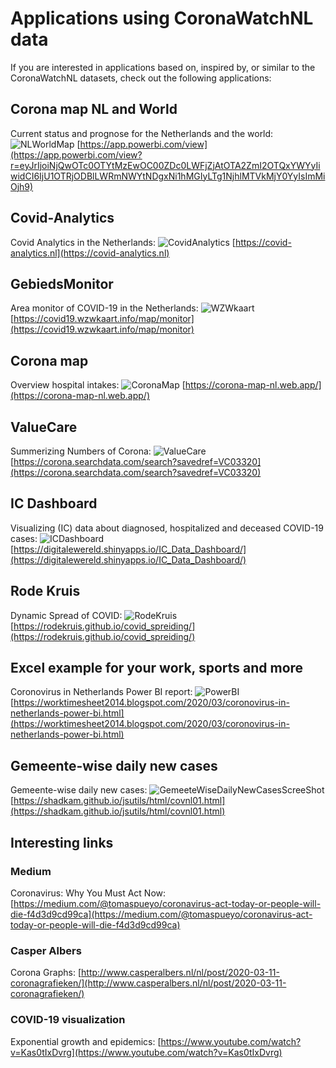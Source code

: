 # Applications using CoronaWatchNL data

If you are interested in applications based on, inspired by, or similar to the CoronaWatchNL datasets, check out the following applications:

## Corona map NL and World
Current status and prognose for the Netherlands and the world:
![NLWorldMap](NLWorldMap.PNG)
[https://app.powerbi.com/view](https://app.powerbi.com/view?r=eyJrIjoiNjQwOTc0OTYtMzEwOC00ZDc0LWFjZjAtOTA2ZmI2OTQxYWYyIiwidCI6IjU1OTRjODBlLWRmNWYtNDgxNi1hMGIyLTg1NjhlMTVkMjY0YyIsImMiOjh9)

## Covid-Analytics
Covid Analytics in the Netherlands:
![CovidAnalytics](CovidAnalytics.PNG)
[https://covid-analytics.nl](https://covid-analytics.nl)

## GebiedsMonitor
Area monitor of COVID-19 in the Netherlands:
![WZWkaart](wzwkaart.PNG)
[https://covid19.wzwkaart.info/map/monitor](https://covid19.wzwkaart.info/map/monitor)

## Corona map
Overview hospital intakes:
![CoronaMap](CoronaMap.png)
[https://corona-map-nl.web.app/](https://corona-map-nl.web.app/)


## ValueCare
Summerizing Numbers of Corona:
![ValueCare](ValueCare.PNG)
[https://corona.searchdata.com/search?savedref=VC03320](https://corona.searchdata.com/search?savedref=VC03320)


## IC Dashboard
Visualizing (IC) data about diagnosed, hospitalized and deceased COVID-19 cases:
![ICDashboard](ICDashboard.PNG)
[https://digitalewereld.shinyapps.io/IC_Data_Dashboard/](https://digitalewereld.shinyapps.io/IC_Data_Dashboard/)


## Rode Kruis
Dynamic Spread of COVID:
![RodeKruis](RodeKruis.PNG)
[https://rodekruis.github.io/covid_spreiding/](https://rodekruis.github.io/covid_spreiding/)


## Excel example for your work, sports and more
Coronovirus in Netherlands Power BI report:
![PowerBI](PowerBI.PNG)
[https://worktimesheet2014.blogspot.com/2020/03/coronovirus-in-netherlands-power-bi.html](https://worktimesheet2014.blogspot.com/2020/03/coronovirus-in-netherlands-power-bi.html)


## Gemeente-wise daily new cases
Gemeente-wise daily new cases:
![GemeeteWiseDailyNewCasesScreeShot](GemeeteWiseDailyNewCasesScreeShot.png)
[https://shadkam.github.io/jsutils/html/covnl01.html](https://shadkam.github.io/jsutils/html/covnl01.html)


## Interesting links

### Medium
Coronavirus: Why You Must Act Now: [https://medium.com/@tomaspueyo/coronavirus-act-today-or-people-will-die-f4d3d9cd99ca](https://medium.com/@tomaspueyo/coronavirus-act-today-or-people-will-die-f4d3d9cd99ca)


### Casper Albers
Corona Graphs: [http://www.casperalbers.nl/nl/post/2020-03-11-coronagrafieken/](http://www.casperalbers.nl/nl/post/2020-03-11-coronagrafieken/)


### COVID-19 visualization
Exponential growth and epidemics: [https://www.youtube.com/watch?v=Kas0tIxDvrg](https://www.youtube.com/watch?v=Kas0tIxDvrg)
